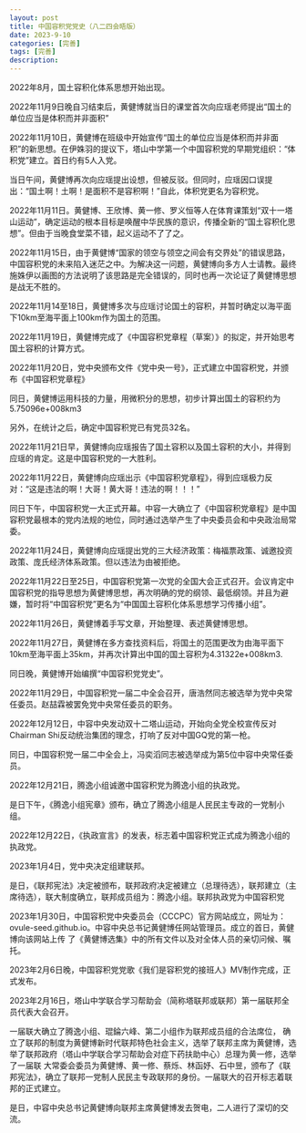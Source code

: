 ```yaml
---
layout: post
title: 中国容积党党史（八二四会晤版）
date: 2023-9-10
categories: [完善]
tags: [完善]
description: 
---
```


2022年8月，国土容积化体系思想开始出现。

2022年11月9日晚自习结束后，黄健博就当日的课堂首次向应瑶老师提出“国土的单位应当是体积而并非面积”

2022年11月10日，黄健博在班级中开始宣传“国土的单位应当是体积而并非面积”的新思想。在伊姝羽的提议下，塔山中学第一个中国容积党的早期党组织：“体积党”建立。首日约有5人入党。

当日午间，黄健博再次向应瑶提出设想，但被反驳。但同时，应瑶因口误提出：“国土啊！土啊！是面积不是容积啊！”自此，体积党更名为容积党。

2022年11月11日。黄健博、王欣博、黄一修、罗义恒等人在体育课策划“双十一塔山运动”，确定运动的根本目标是唤醒中华民族的意识，传播全新的“国土容积化思想”。但由于当晚食堂菜不错，起义运动不了了之。

2022年11月15日，由于黄健博“国家的领空与领空之间会有交界处”的错误思路，中国容积党的未来陷入迷茫之中。为解决这一问题，黄健博向多方人士请教。最终施姝伊以画图的方法说明了该思路是完全错误的，同时也再一次论证了黄健博思想是战无不胜的。

2022年11月14至18日，黄健博多次与应瑶讨论国土的容积，并暂时确定以海平面下10km至海平面上100km作为国土的范围。

2022年11月19日，黄健博完成了《中国容积党章程（草案）》的拟定，并开始思考国土容积的计算方式。

2022年11月20日，党中央颁布文件《党中央一号》，正式建立中国容积党，并颁布《中国容积党章程》

同日，黄健博运用科技的力量，用微积分的思想，初步计算出国土的容积约为5.75096e+008km3

另外，在统计之后，确定中国容积党已有党员32名。

2022年11月21日早，黄健博向应瑶报告了国土容积以及国土容积的大小，并得到应瑶的肯定。这是中国容积党的一大胜利。

2022年11月22日，黄健博向应瑶出示《中国容积党章程》，得到应瑶极力反对：“这是违法的啊！大哥！黄大哥！违法的啊！！！”

同日下午，中国容积党一大正式开幕。中容一大确立了《中国容积党章程》是中国容积党最根本的党内法规的地位，同时通过选举产生了中央委员会和中央政治局常委。

2022年11月24日，黄健博向应瑶提出党的三大经济政策：梅福票政策、诚邀投资政策、庞氏经济体系政策。但以违法为由被拒绝。

2022年11月22日至25日，中国容积党第一次党的全国大会正式召开。会议肯定中国容积党的指导思想为黄健博思想，再次明确的党的纲领、最低纲领。并且为避嫌，暂时将“中国容积党”更名为“中国国土容积化体系思想学习传播小组”。

2022年11月26日，黄健博着手写文章，开始整理、表述黄健博思想。

2022年11月27日，黄健博在多方查找资料后，将国土的范围更改为由海平面下10km至海平面上35km，并再次计算出中国的国土容积为4.31322e+008km3.

同日晚，黄健博开始编撰“中国容积党党史”。

2022年11月29日，中国容积党一届二中全会召开，唐浩然同志被选举为党中央常任委员。赵喆霖被罢免党中央常任委员的职务。

2022年12月12日，中容中央发动双十二塔山运动，开始向全党全校宣传反对Chairman Shi反动统治集团的理念，打响了反对中国GQ党的第一枪。

同日，中国容积党一届二中全会上，冯奕滔同志被选举成为第5位中容中央常任委员。

2022年12月21日，腾逸小组诚邀中国容积党为腾逸小组的执政党。

是日下午，《腾逸小组宪章》颁布，确立了腾逸小组是人民民主专政的一党制小组。

2022年12月22日，《执政宣言》的发表，标志着中国容积党正式成为腾逸小组的执政党。

2023年1月4日，党中央决定组建联邦。

是日，《联邦宪法》决定被颁布，联邦政府决定被建立（总理待选），联邦建立（主席待选），联大制度确立，联邦成员组为：腾逸小组。联邦执政党为中国容积党

2023年1月30日，中国容积党中央委员会（CCCPC）官方网站成立，网址为：ovule-seed.github.io。中容中央总书记黄健博任网站管理员。成立的首日，黄健博向该网站上传
了《黄健博选集》中的所有文件以及对全体人员的亲切问候、嘱托。

2023年2月6日晚，中国容积党党歌《我们是容积党的接班人》MV制作完成，正式发布。

2023年2月16日，塔山中学联合学习帮助会（简称塔联邦或联邦）第一届联邦全员代表大会召开。

一届联大确立了腾逸小组、琨錀六峰、第二小组作为联邦成员组的合法席位，
确立了联邦的制度为黄健博新时代联邦特色社会主义，选举了联邦主席为黄健博，选举了联邦政府（塔山中学联合学习帮助会对症下药扶助中心）总理为黄一修，选举了一届联
大常委会委员为黄健博、黄一修、蔡烁、林函妤、石中昱，颁布了《联邦宪法》，确立了联邦一党制人民民主专政联邦的身份。一届联大的召开标志着联邦的正式建立。

是日，中容中央总书记黄健博向联邦主席黄健博发去贺电，二人进行了深切的交流。
